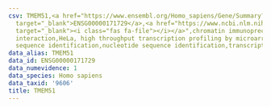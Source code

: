 ```yaml
---
csv: TMEM51,<a href="https://www.ensembl.org/Homo_sapiens/Gene/Summary?db=core;g=ENSG00000171729"
  target="_blank">ENSG00000171729</a>,<a href="https://www.ncbi.nlm.nih.gov/pubmed/17216044"
  target="_blank"><i class="fas fa-file"></i></a>",chromatin immunoprecipitation assay,direct
  interaction,HeLa, high throughput transcription profiling by microarray,nucleotide
  sequence identification,nucleotide sequence identification,transcriptional regulation,
data_alias: TMEM51
data_id: ENSG00000171729
data_numevidence: 1
data_species: Homo sapiens
data_taxid: '9606'
title: TMEM51
---
```

